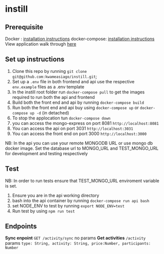 # instill

## Prerequisite 
Docker : [installation instructions](https://docs.docker.com/engine/install/)
docker-compose: [installation instructions](https://docs.docker.com/compose/)
View application walk through [here]()


## Set up instructions
1. Clone this repo by running `git clone git@github.com:kwameasiago/instill.git`;
2. Set up a `.env` file in both frontend and api use the respective `env.example` files as a .env template 
3. In the instill root folder run `docker-compose pull` to get the images required to run both the api and frontend
4. Build both the front end and api by running `docker-compose build`
5. Run both the front end and api buy using `docker-compose up` or `docker-compose up -d` (in detached)
6. To stop the applocation tun `docker-compose down`
7. you can access the mongo-express on port 8081 `http://localhost:8081`
8. You can access the api on port 3031 `http://localhost:3031`
9. You can access the front end on port 3000 `http://localhost:3000`

NB: In the api you can use your remote MONGODB URL or use mongo db docker image. Set the database url to MONGO_URL and TEST_MONGO_URL for development and testing respectively


## Test 
NB: In order to run tests ensure that TEST_MONGO_URL enviroment variable is set.

1. Ensure you are in the api working directory 
2. bash into the api container by running `docker-compose run api bash`
3. set NODE_ENV to test by running `export NODE_ENV=test`
4. Run test by using `npm run test`

## Endpoints
**Sync enpoint** `GET /activity/sync` no params 
**Get activities** `/activity` params `type: String, activity: String, price:Number, participants: Number`






